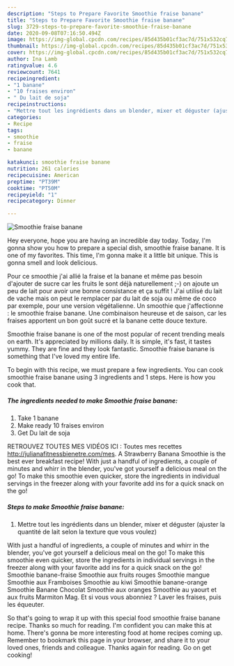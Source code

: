 ```yaml
---
description: "Steps to Prepare Favorite Smoothie fraise banane"
title: "Steps to Prepare Favorite Smoothie fraise banane"
slug: 3729-steps-to-prepare-favorite-smoothie-fraise-banane
date: 2020-09-08T07:16:50.494Z
image: https://img-global.cpcdn.com/recipes/85d435b01cf3ac7d/751x532cq70/smoothie-fraise-banane-photo-principale-de-la-recette.jpg
thumbnail: https://img-global.cpcdn.com/recipes/85d435b01cf3ac7d/751x532cq70/smoothie-fraise-banane-photo-principale-de-la-recette.jpg
cover: https://img-global.cpcdn.com/recipes/85d435b01cf3ac7d/751x532cq70/smoothie-fraise-banane-photo-principale-de-la-recette.jpg
author: Ina Lamb
ratingvalue: 4.6
reviewcount: 7641
recipeingredient:
- "1 banane"
- "10 fraises environ"
- " Du lait de soja"
recipeinstructions:
- "Mettre tout les ingrédients dans un blender, mixer et déguster (ajuster la quantité de lait selon la texture que vous voulez)"
categories:
- Recipe
tags:
- smoothie
- fraise
- banane

katakunci: smoothie fraise banane 
nutrition: 261 calories
recipecuisine: American
preptime: "PT39M"
cooktime: "PT50M"
recipeyield: "1"
recipecategory: Dinner

---
```



![Smoothie fraise banane](https://img-global.cpcdn.com/recipes/85d435b01cf3ac7d/751x532cq70/smoothie-fraise-banane-photo-principale-de-la-recette.jpg)

Hey everyone, hope you are having an incredible day today. Today, I'm gonna show you how to prepare a special dish, smoothie fraise banane. It is one of my favorites. This time, I'm gonna make it a little bit unique. This is gonna smell and look delicious.

Pour ce smoothie j&#39;ai allié la fraise et la banane et même pas besoin d&#39;ajouter de sucre car les fruits le sont déjà naturellement ;-) on ajoute un peu de lait pour avoir une bonne consistance et ça suffit ! J&#39;ai utilisé du lait de vache mais on peut le remplacer par du lait de soja ou même de coco par exemple, pour une version végétalienne. Un smoothie que j&#39;affectionne : le smoothie fraise banane. Une combinaison heureuse et de saison, car les fraises apportent un bon goût sucré et la banane cette douce texture.

Smoothie fraise banane is one of the most popular of recent trending meals on earth. It's appreciated by millions daily. It is simple, it's fast, it tastes yummy. They are fine and they look fantastic. Smoothie fraise banane is something that I've loved my entire life.


To begin with this recipe, we must prepare a few ingredients. You can cook smoothie fraise banane using 3 ingredients and 1 steps. Here is how you cook that.

<!--inarticleads1-->

##### The ingredients needed to make Smoothie fraise banane:

1. Take 1 banane
1. Make ready 10 fraises environ
1. Get  Du lait de soja


RETROUVEZ TOUTES MES VIDÉOS ICI : Toutes mes recettes ️ http://julianafitnessbienetre.com/mes. A Strawberry Banana Smoothie is the best ever breakfast recipe! With just a handful of ingredients, a couple of minutes and whirr in the blender, you&#39;ve got yourself a delicious meal on the go! To make this smoothie even quicker, store the ingredients in individual servings in the freezer along with your favorite add ins for a quick snack on the go! 

<!--inarticleads2-->

##### Steps to make Smoothie fraise banane:

1. Mettre tout les ingrédients dans un blender, mixer et déguster (ajuster la quantité de lait selon la texture que vous voulez)


With just a handful of ingredients, a couple of minutes and whirr in the blender, you&#39;ve got yourself a delicious meal on the go! To make this smoothie even quicker, store the ingredients in individual servings in the freezer along with your favorite add ins for a quick snack on the go! Smoothie banane-fraise Smoothie aux fruits rouges Smoothie mangue Smoothie aux Framboises Smoothie au kiwi Smoothie banane-orange Smoothie Banane Chocolat Smoothie aux oranges Smoothie au yaourt et aux fruits Marmiton Mag. Et si vous vous abonniez ? Laver les fraises, puis les équeuter. 

So that's going to wrap it up with this special food smoothie fraise banane recipe. Thanks so much for reading. I'm confident you can make this at home. There's gonna be more interesting food at home recipes coming up. Remember to bookmark this page in your browser, and share it to your loved ones, friends and colleague. Thanks again for reading. Go on get cooking!
